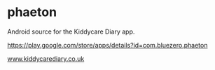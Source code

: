 phaeton
=======

Android source for the Kiddycare Diary app.

https://play.google.com/store/apps/details?id=com.bluezero.phaeton

www.kiddycarediary.co.uk
